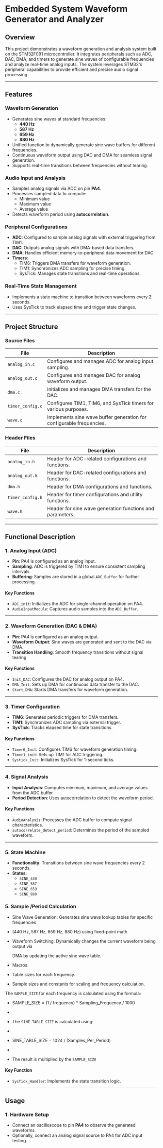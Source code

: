 
# Embedded System Waveform Generator and Analyzer

## Overview

This project demonstrates a waveform generation and analysis system built on the STM32F091 microcontroller. It integrates peripherals such as ADC, DAC, DMA, and timers to generate sine waves of configurable frequencies and analyze real-time analog inputs. The system leverages STM32's peripheral capabilities to provide efficient and precise audio signal processing.

---

## Features

### Waveform Generation
- Generates sine waves at standard frequencies:
  - **440 Hz**
  - **587 Hz**
  - **659 Hz**
  - **880 Hz**
- Unified function to dynamically generate sine wave buffers for different frequencies.
- Continuous waveform output using DAC and DMA for seamless signal generation.
- Supports real-time transitions between frequencies without tearing.

### Audio Input and Analysis
- Samples analog signals via ADC on pin **PA4**.
- Processes sampled data to compute:
  - Minimum value
  - Maximum value
  - Average value
- Detects waveform period using **autocorrelation**.

### Peripheral Configurations
- **ADC**: Configured to sample analog signals with external triggering from TIM1.
- **DAC**: Outputs analog signals with DMA-based data transfers.
- **DMA**: Handles efficient memory-to-peripheral data movement for DAC.
- **Timers**:
  - TIM6: Triggers DMA transfers for waveform generation.
  - TIM1: Synchronizes ADC sampling for precise timing.
  - SysTick: Manages state transitions and real-time operations.

### Real-Time State Management
- Implements a state machine to transition between waveforms every 2 seconds.
- Uses SysTick to track elapsed time and trigger state changes.

---

## Project Structure

### **Source Files**

| File               | Description                                                                          |
|--------------------|--------------------------------------------------------------------------------------|
| `analog_in.c`      | Configures and manages ADC for analog input sampling.                               |
| `analog_out.c`     | Configures and manages DAC for analog waveform output.                              |
| `dma.c`            | Initializes and manages DMA transfers for the DAC.                                 |
| `timer_config.c`   | Configures TIM1, TIM6, and SysTick timers for various purposes.                     |
| `wave.c`           | Implements sine wave buffer generation for configurable frequencies.                |

### **Header Files**

| File               | Description                                                                          |
|--------------------|--------------------------------------------------------------------------------------|
| `analog_in.h`      | Header for ADC-related configurations and functions.                                |
| `analog_out.h`     | Header for DAC-related configurations and functions.                                |
| `dma.h`            | Header for DMA configurations and functions.                                       |
| `timer_config.h`   | Header for timer configurations and utility functions.                              |
| `wave.h`           | Header for sine wave generation functions and parameters.                          |

---

## Functional Description

### 1. **Analog Input (ADC)**
- **Pin**: PA4 is configured as an analog input.
- **Sampling**: ADC is triggered by TIM1 to ensure consistent sampling intervals.
- **Buffering**: Samples are stored in a global `ADC_Buffer` for further processing.

#### Key Functions
- `ADC_init`: Initializes the ADC for single-channel operation on PA4.
- `AudioInputModule`: Captures audio samples into the `ADC_Buffer`.

---

### 2. **Waveform Generation (DAC & DMA)**
- **Pin**: PA4 is configured as an analog output.
- **Waveform Output**: Sine waves are generated and sent to the DAC via DMA.
- **Transition Handling**: Smooth frequency transitions without signal tearing.

#### Key Functions
- `Init_DAC`: Configures the DAC for analog output on PA4.
- `DMA_Init`: Sets up DMA for continuous data transfer to the DAC.
- `Start_DMA`: Starts DMA transfers for waveform generation.

---

### 3. **Timer Configuration**
- **TIM6**: Generates periodic triggers for DMA transfers.
- **TIM1**: Synchronizes ADC sampling via external trigger.
- **SysTick**: Tracks elapsed time for state transitions.

#### Key Functions
- `Timer6_Init`: Configures TIM6 for waveform generation timing.
- `Timer1_init`: Sets up TIM1 for ADC triggering.
- `Systick_Init`: Initializes SysTick for 1-second ticks.

---

### 4. **Signal Analysis**
- **Input Analysis**: Computes minimum, maximum, and average values from the ADC buffer.
- **Period Detection**: Uses autocorrelation to detect the waveform period.

#### Key Functions
- `AudioAnalysis`: Processes the ADC buffer to compute signal characteristics.
- `autocorrelate_detect_period`: Determines the period of the sampled waveform.

---

### 5. **State Machine**
- **Functionality**: Transitions between sine wave frequencies every 2 seconds.
- **States**:
  - `SINE_440`
  - `SINE_587`
  - `SINE_659`
  - `SINE_880`
### 5. **Sample /Period Calculation**
 - Sine Wave Generation: Generates sine wave lookup tables for specific frequencies

 -  (440 Hz, 587 Hz, 659 Hz, 880 Hz) using fixed-point math.

 - Waveform Switching: Dynamically changes the current waveform being output via

   DMA by updating the active sine wave table.

 - Macros:

 - Table sizes for each frequency.

 - Sample sizes and constants for scaling and frequency calculation.

 

  The `SAMPLE_SIZE` for each frequency is calculated using the formula:

 *   SAMPLE_SIZE = (1 / frequency) * Sampling_Frequency / 1000

 *

 * The `SINE_TABLE_SIZE` is calculated using:

 *

 *   SINE_TABLE_SIZE = 1024 / (Samples_Per_Period)

 *

 *   The result is multiplied by the `SAMPLE_SIZE`

#### Key Function
- `SysTick_Handler`: Implements the state transition logic.

---

## Usage

### 1. **Hardware Setup**
- Connect an oscilloscope to pin **PA4** to observe the generated waveforms.
- Optionally, connect an analog signal source to PA4 for ADC input testing.


